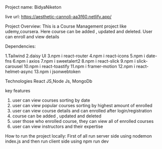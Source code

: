 Project name: BidyaNiketon

live url: https://aesthetic-cannoli-aa3f60.netlify.app/

Project Overview: This is a Course Management  project like udemy,coursera. Here course can be added , updated and deleted. User can enroll and view details

Dependencies:

1.Tailwind
2.daisy UI
3.npm i react-router
4.npm i react-icons
5.npm i date-fns
6.npm i axios
7.npm i sweetalert2
8.npm i react-slick
9.npm i slick-carousel
10.npm i react-toastify
11.npm i framer-motion
12.npm i react-helmet-async
13.npm i jsonwebtoken

Technologies
React JS,Node Js, MongoDb

key features

1. user can view courses sorting by date
2. user can view popular courses sorting by highest amount of enrolled 
3. user can view course details and can enrolled after login/registration
4. course can be added , updated and deleted
5. user those who enrolled course, they can view all of enrolled courses 
6. user can view instructors and their expertise

How to run the project locally: First of all run server side using nodemon index.js and then run client side using npm run dev

